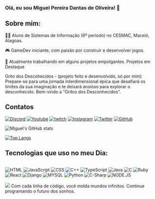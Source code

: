 ### Olá, eu sou Miguel Pereira Dantas de Oliveira! 👋
## Sobre mim:
👨‍🎓 Aluno de Sistemas de Informação (6º periodo) no CESMAC, Maceió, Alagoas.

🎮 GameDev iniciante, com paixão por construir e desenvolver jogos.

🚀 Atualmente trabalhando em alguns projetos empolgantes.
Projetos em Destaque

Grito dos Descohecidos - (projeto feito e desenvolvido, só por mim) Prepare-se para uma jornada interdimensional épica que desafiará os limites da sua imaginação e te deixará ansioso para explorar o desconhecido. Bem-vindo a "Gritos dos Desconhecidos".

## Contatos
[![Discord](https://img.shields.io/badge/Discord-7289DA?style=for-the-badge&logo=discord&logoColor=white)](oliveirami3)
[![Youtube](https://img.shields.io/badge/YouTube-FF0000?style=for-the-badge&logo=youtube&logoColor=white)](https://www.youtube.com/channel/UCGjzx0ub-hV4GSwhSGnA1eQ)
[![twitch](https://img.shields.io/badge/Twitch-9146FF?style=for-the-badge&logo=twitch&logoColor=white)](https://www.twitch.tv/oliveirami3)
[![Instagram](https://img.shields.io/badge/Instagram-E4405F?style=for-the-badge&logo=instagram&logoColor=white)](https://www.instagram.com/_miguel.pereiraa/)
[![Twitter](https://img.shields.io/badge/Twitter-1DA1F2?style=for-the-badge&logo=twitter&logoColor=white)](https://twitter.com/oliveira_mi3)
[![GitHub](https://img.shields.io/badge/GitHub-100000?style=for-the-badge&logo=github&logoColor=white)](https://github.com/MiguelPereiraDantas)

![Miguel's GitHub stats](https://github-readme-stats.vercel.app/api?username=MiguelPereiraDantas&show_icons=true&theme=radical)

[![Top Langs](https://github-readme-stats.vercel.app/api/top-langs/?username=MiguelPereiraDantas&layout=donut)](https://github.com/MiguelPereiraDantas/github-readme-stats)
## Tecnologias que uso no meu Dia:

<div syle="display: inline_block"><br/>
<img aling="center" alt="HTML" src="https://img.shields.io/badge/HTML-239120?style=for-the-badge&logo=html5&logoColor=white"/>
<img aling="center" alt="JavaScript" src="https://img.shields.io/badge/JavaScript-F7DF1E?style=for-the-badge&logo=javascript&logoColor=black" />
<img aling="center" alt="CSS" src="https://img.shields.io/badge/C%2B%2B-00599C?style=for-the-badge&logo=c%2B%2B&logoColor=white" />
<img aling="center" alt="C++" src="https://img.shields.io/badge/CSS-239120?&style=for-the-badge&logo=css3&logoColor=white" />
<img aling="center" alt="TypeScript" src="https://img.shields.io/badge/TypeScript-007ACC?style=for-the-badge&logo=typescript&logoColor=white" />
<img aling="center" alt="Java" src="https://img.shields.io/badge/Java-ED8B00?style=for-the-badge&logo=openjdk&logoColor=white" />
<img aling="center" alt="C" src="https://img.shields.io/badge/C-00599C?style=for-the-badge&logo=c&logoColor=white" />
<img aling="center" alt="Ruby" src="https://img.shields.io/badge/Ruby-CC342D?style=for-the-badge&logo=ruby&logoColor=white" />
<img aling="center" alt="React" src="https://img.shields.io/badge/React-20232A?style=for-the-badge&logo=react&logoColor=61DAFB" />
<img aling="center" alt="Django" src="https://img.shields.io/badge/Django-092E20?style=for-the-badge&logo=django&logoColor=white" />
<img aling="center" alt="MYSQL" src="https://img.shields.io/badge/MySQL-00000F?style=for-the-badge&logo=mysql&logoColor=white" />
<img aling="center" alt="Python" src="https://img.shields.io/badge/Python-14354C?style=for-the-badge&logo=python&logoColor=white" />
<img aling="center" alt="C-Sharp" src="https://img.shields.io/badge/C%23-239120?style=for-the-badge&logo=c-sharp&logoColor=white" />
<img aling="center" alt="NODE.JS" src="https://img.shields.io/badge/Node.js-43853D?style=for-the-badge&logo=node.js&logoColor=white" />
</div><br/>

<div>
  <a height="150em" href="http://www.github.com/MiguelPereiraDantas"><img src="https://github-readme-streak-stats.herokuapp.com/?user=MiguelPereiraDantas&stroke=2ea043&background=171717&ring=3382ed&fire=3382ed&currStreakNum=0bd967&currStreakLabel=3382ed&sideNums=0bd967&sideLabels=3382ed&dates=0bd967&hide_border=true" /></a
</div>
Com cada linha de código, você molda mundos infinitos. Continue programando o futuro dos sonhos.
